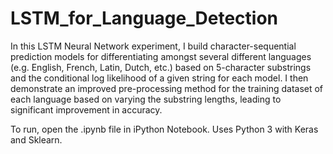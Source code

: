 # LSTM_for_Language_Detection

In this LSTM Neural Network experiment, I build character-sequential prediction models for differentiating amongst several different languages (e.g. English, French, Latin, Dutch, etc.) based on 5-character substrings and the conditional log likelihood of a given string for each model. I then demonstrate an improved pre-processing method for the training dataset of each language based on varying the substring lengths, leading to significant improvement in accuracy.

To run, open the .ipynb file in iPython Notebook. Uses Python 3 with Keras and Sklearn.
